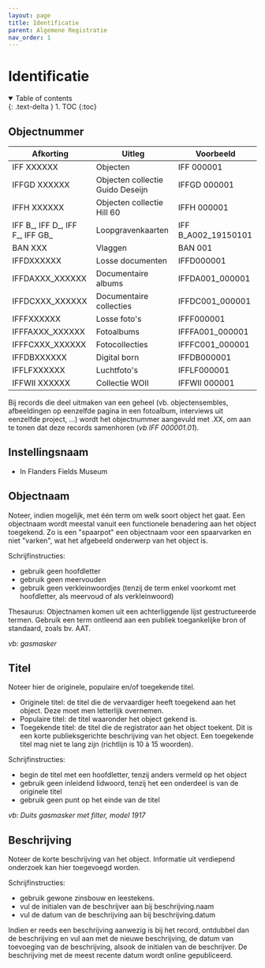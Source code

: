 ```yaml
---
layout: page
title: Identificatie
parent: Algemene Registratie
nav_order: 1
---
```


# **Identificatie** 

<details open markdown="block">
  <summary>
    Table of contents
  </summary>
  {: .text-delta }
1. TOC
{:toc}
</details>

## **Objectnummer**

| Afkorting                       | Uitleg                           | Voorbeeld           |
|---------------------------------|----------------------------------|---------------------|
| IFF XXXXXX                      | Objecten                         | IFF 000001          |
| IFFGD XXXXXX                    | Objecten collectie Guido Deseijn | IFFGD 000001        |
| IFFH XXXXXX                     | Objecten collectie Hill 60       | IFFH 000001         |
| IFF B_, IFF D_, IFF F_, IFF GB_ | Loopgravenkaarten                | IFF B_A002_19150101 |
| BAN XXX                         | Vlaggen                          | BAN 001             |
| IFFDXXXXXX                      | Losse documenten                 | IFFD000001          |
| IFFDAXXX_XXXXXX                 | Documentaire albums              | IFFDA001_000001     |
| IFFDCXXX_XXXXXX                 | Documentaire collecties          | IFFDC001_000001     |
| IFFFXXXXXX                      | Losse foto's                     | IFFF000001          |
| IFFFAXXX_XXXXXX                 | Fotoalbums                       | IFFFA001_000001     |
| IFFFCXXX_XXXXXX                 | Fotocollecties                   | IFFFC001_000001     |
| IFFDBXXXXXX                     | Digital born                     | IFFDB000001         |
| IFFLFXXXXXX                     | Luchtfoto's                      | IFFLF000001         |
| IFFWII XXXXXX                   | Collectie WOII                   | IFFWII 000001       |

Bij records die deel uitmaken van een geheel (vb. objectensembles, afbeeldingen op eenzelfde pagina in een fotoalbum, interviews uit eenzelfde project, ...) wordt het objectnummer aangevuld met .XX, om aan te tonen dat deze records samenhoren (*vb IFF 000001.01*).

## **Instellingsnaam**

- In Flanders Fields Museum

## **Objectnaam**

Noteer, indien mogelijk, met één term om welk soort object het gaat. Een objectnaam wordt meestal vanuit een functionele benadering aan het object toegekend.
Zo is een "spaarpot" een objectnaam voor een spaarvarken en niet "varken", wat het afgebeeld onderwerp van het object is.

Schrijfinstructies:
- gebruik geen hoofdletter
- gebruik geen meervouden
- gebruik geen verkleinwoordjes
(tenzij de term enkel voorkomt met hoofdletter, als meervoud of als verkleinwoord)

Thesaurus:
Objectnamen komen uit een achterliggende lijst gestructureerde termen. Gebruik een term ontleend aan een publiek toegankelijke bron of standaard, zoals bv. AAT. 

*vb: gasmasker*

## **Titel**

Noteer hier de originele, populaire en/of toegekende titel.
- Originele titel: de titel die de vervaardiger heeft toegekend aan het object. Deze moet men letterlijk overnemen.
- Populaire titel: de titel waaronder het object gekend is.
- Toegekende titel: de titel die de registrator aan het object toekent. Dit is een korte publieksgerichte beschrijving van het object. Een toegekende titel mag niet te lang zijn (richtlijn is 10 à 15 woorden).

Schrijfinstructies:
- begin de titel met een hoofdletter, tenzij anders vermeld op het object
- gebruik geen inleidend lidwoord, tenzij het een onderdeel is van de originele titel
- gebruik geen punt op het einde van de titel

*vb: Duits gasmasker met filter, model 1917*

## **Beschrijving**

Noteer de korte beschrijving van het object. Informatie uit verdiepend onderzoek kan hier toegevoegd worden.

Schrijfinstructies:
- gebruik gewone zinsbouw en leestekens.
- vul de initialen van de beschrijver aan bij beschrijving.naam
- vul de datum van de beschrijving aan bij beschrijving.datum

Indien er reeds een beschrijving aanwezig is bij het record, ontdubbel dan de beschrijving en vul aan met de nieuwe beschrijving, de datum van toevoeging van de beschrijving, alsook de initialen van de beschrijver. De beschrijving met de meest recente datum wordt online gepubliceerd.


